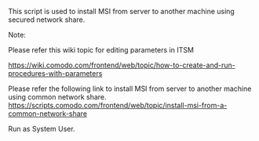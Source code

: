 This script is used to install MSI from server to another machine using secured network share.

Note:

Please refer this wiki topic for editing parameters in ITSM

https://wiki.comodo.com/frontend/web/topic/how-to-create-and-run-procedures-with-parameters


Please refer the following link to install MSI from server to another machine using common network share.
https://scripts.comodo.com/frontend/web/topic/install-msi-from-a-common-network-share

Run as System User.
